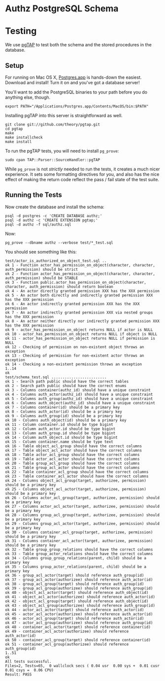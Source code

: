Authz PostgreSQL Schema
=======================

# Testing

We use [pgTAP][] to test both the schema and the stored procedures in
the database.

## Setup

For running on Mac OS X, [Postgres.app][] is hands-down the easiest.
Download and install!  Turn it on and you've got a database server!

You'll want to add the PostgreSQL binaries to your path before you do
anything else, though.

```
export PATH="/Applications/Postgres.app/Contents/MacOS/bin:$PATH"
```

Installing pgTAP into this server is straightforward as well.

```
git clone git://github.com/theory/pgtap.git
cd pgtap
make
make installcheck
make install
```

To run the pgTAP tests, you will need to install `pg_prove`:

```
sudo cpan TAP::Parser::SourceHandler::pgTAP
```

While `pg_prove` is not _strictly_ needed to run the tests, it creates
a much nicer experience.  It sets some formatting directives for you,
and also has the nice effect of making the return code reflect the
pass / fail state of the test suite.

## Running the Tests
Now create the database and install the schema:

```
psql -d postgres -c 'CREATE DATABASE authz;'
psql -d authz -c 'CREATE EXTENSION pgtap;'
psql -d authz -f sql/authz.sql
```

Now:

```
pg_prove --dbname authz --verbose test/*_test.sql
```

You should see something like this:

```
test/actor_is_authorized_on_object_test.sql ..
ok 1 - Function actor_has_permission_on_object(character, character, auth_permission) should be strict
ok 2 - Function actor_has_permission_on_object(character, character, auth_permission) should be STABLE
ok 3 - Function public.actor_has_permission_on_object(character, character, auth_permission) should return boolean
ok 4 - An actor directly granted permission XXX has the XXX permission
ok 5 - An actor both directly and indirectly granted permission XXX has the XXX permission
ok 6 - An actor indirectly granted permission XXX has the XXX permission
ok 7 - An actor indirectly granted permission XXX via nested groups has the XXX permission
ok 8 - An actor neither directly nor indirectly granted permission XXX has the XXX permission
ok 9 - actor_has_permission_on_object returns NULL if actor is NULL
ok 10 - actor_has_permission_on_object returns NULL if object is NULL
ok 11 - actor_has_permission_on_object returns NULL if permission is NULL
ok 12 - Checking of permission on non-existent object throws an exception
ok 13 - Checking of permission for non-existent actor throws an exception
ok 14 - Checking a non-existent permission throws an exception
1..14
ok
test/schema_test.sql .........................
ok 1 - Search path public should have the correct tables
ok 2 - Search path public should have the correct enums
ok 3 - Columns container(authz_id) should have a unique constraint
ok 4 - Columns auth_actor(authz_id) should have a unique constraint
ok 5 - Columns auth_group(authz_id) should have a unique constraint
ok 6 - Columns auth_object(authz_id) should have a unique constraint
ok 7 - Columns container(id) should be a primary key
ok 8 - Columns auth_actor(id) should be a primary key
ok 9 - Columns auth_group(id) should be a primary key
ok 10 - Columns auth_object(id) should be a primary key
ok 11 - Column container.id should be type bigint
ok 12 - Column auth_actor.id should be type bigint
ok 13 - Column auth_group.id should be type bigint
ok 14 - Column auth_object.id should be type bigint
ok 15 - Column container.name should be type text
ok 16 - Table object_acl_group should have the correct columns
ok 17 - Table object_acl_actor should have the correct columns
ok 18 - Table actor_acl_group should have the correct columns
ok 19 - Table actor_acl_actor should have the correct columns
ok 20 - Table group_acl_group should have the correct columns
ok 21 - Table group_acl_actor should have the correct columns
ok 22 - Table container_acl_group should have the correct columns
ok 23 - Table container_acl_actor should have the correct columns
ok 24 - Columns object_acl_group(target, authorizee, permission) should be a primary key
ok 25 - Columns object_acl_actor(target, authorizee, permission) should be a primary key
ok 26 - Columns actor_acl_group(target, authorizee, permission) should be a primary key
ok 27 - Columns actor_acl_actor(target, authorizee, permission) should be a primary key
ok 28 - Columns group_acl_group(target, authorizee, permission) should be a primary key
ok 29 - Columns group_acl_actor(target, authorizee, permission) should be a primary key
ok 30 - Columns container_acl_group(target, authorizee, permission) should be a primary key
ok 31 - Columns container_acl_actor(target, authorizee, permission) should be a primary key
ok 32 - Table group_group_relations should have the correct columns
ok 33 - Table group_actor_relations should have the correct columns
ok 34 - Columns group_group_relations(parent, child) should be a primary key
ok 35 - Columns group_actor_relations(parent, child) should be a primary key
ok 36 - group_acl_actor(target) should reference auth_group(id)
ok 37 - group_acl_actor(authorizee) should reference auth_actor(id)
ok 38 - group_acl_group(target) should reference auth_group(id)
ok 39 - group_acl_group(authorizee) should reference auth_group(id)
ok 40 - object_acl_actor(target) should reference auth_object(id)
ok 41 - object_acl_actor(authorizee) should reference auth_actor(id)
ok 42 - object_acl_group(target) should reference auth_object(id)
ok 43 - object_acl_group(authorizee) should reference auth_group(id)
ok 44 - actor_acl_actor(target) should reference auth_actor(id)
ok 45 - actor_acl_actor(authorizee) should reference auth_actor(id)
ok 46 - actor_acl_group(target) should reference auth_actor(id)
ok 47 - actor_acl_group(authorizee) should reference auth_group(id)
ok 48 - container_acl_actor(target) should reference container(id)
ok 49 - container_acl_actor(authorizee) should reference auth_actor(id)
ok 50 - container_acl_group(target) should reference container(id)
ok 51 - container_acl_group(authorizee) should reference auth_group(id)
1..51
ok
All tests successful.
Files=2, Tests=65,  0 wallclock secs ( 0.04 usr  0.00 sys +  0.01 cusr  0.01 csys =  0.06 CPU)
Result: PASS
```

[pgTAP]:http://pgtap.org
[Postgres.app]:http://postgresapp.com
